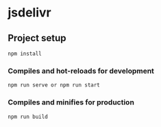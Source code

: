 # jsdelivr

## Project setup
```
npm install
```

### Compiles and hot-reloads for development
```
npm run serve or npm run start
```

### Compiles and minifies for production
```
npm run build
```

